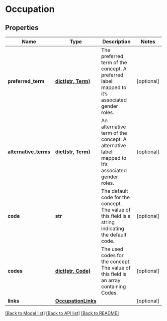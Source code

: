# Occupation

## Properties
Name | Type | Description | Notes
------------ | ------------- | ------------- | -------------
**preferred_term** | [**dict(str, Term)**](Term.md) | The preferred term of the concept. A preferred label mapped to it’s associated gender roles. | [optional] 
**alternative_terms** | [**dict(str, Term)**](Term.md) | An alternative term of the concept. A alternative label mapped to it’s associated gender roles. | [optional] 
**code** | **str** | The default code for the concept. The value of this field is a string indicating the default code. | [optional] 
**codes** | [**dict(str, Code)**](Code.md) | The used codes for the concept. The value of this field is an array containing Codes. | [optional] 
**links** | [**OccupationLinks**](OccupationLinks.md) |  | [optional] 

[[Back to Model list]](../README.md#documentation-for-models) [[Back to API list]](../README.md#documentation-for-api-endpoints) [[Back to README]](../README.md)

